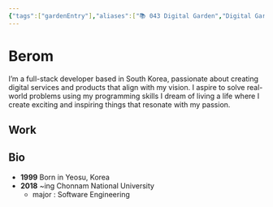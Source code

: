 ```yaml
---
{"tags":["gardenEntry"],"aliases":["📚 043 Digital Garden","Digital Garden"],"link":null,"up":null,"persona":null,"index":null,"date_created":"2023-10-21","date_modified":"2024-01-27","dg-publish":true,"dg-home":true,"dg-enable-search":"true","permalink":"/atlas/maps/the-berom/","dgEnableSearch":"true","dgPassFrontmatter":true,"noteIcon":"1","created":"2023-12-17T14:36:40.487+09:00","updated":"2024-01-27T17:29:13.450+09:00"}
---
```


# Berom
> 

I’m a full-stack developer based in South Korea, passionate about creating digital services and products that align with my vision.
I aspire to solve real-world problems using my programming skills
I dream of living a life where I create exciting and inspiring things that resonate with my passion.


## Work

## Bio
- **1999** Born in Yeosu, Korea
- **2018** ~ing Chonnam National University
	- major : Software Engineering
